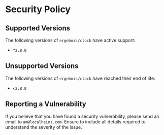 # Security Policy

## Supported Versions

The following versions of `ergebnis/clock` have active support:

- `^2.8.0`

## Unsupported Versions

The following versions of `ergebnis/clock` have reached their end of life:

- `<2.8.0`

## Reporting a Vulnerability

If you believe that you have found a security vulnerability, please send an email to `am@localheinz.com`. Ensure to include all details required to understand the severity of the issue.

